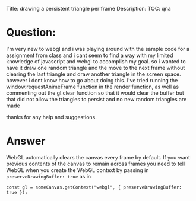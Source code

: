 Title: drawing a persistent triangle per frame
Description:
TOC: qna

# Question:

I'm very new to webgl and i was playing around with the sample code for a assignment from class and i cant seem to find a way with my limited knowledge of javascript and webgl to accomplish my goal. so i wanted to have it draw one random triangle and the move to the next frame without clearing the last triangle and draw another triangle in the screen space. however i dont know how to go about doing this. I've tried running the window.requestAnimeFrame function in the render function, as well as commenting out the gl.clear function so that it would clear the buffer but that did not allow the triangles to persist and no new random triangles are made

thanks for any help and suggestions.

# Answer

WebGL automatically clears the canvas every frame by default. If you want previous contents of the canvas to remain across frames you need to tell WebGL when you create the WebGL context by passing in `preserveDrawingBuffer: true` as in

    const gl = someCanvas.getContext("webgl", { preserveDrawingBuffer: true });

